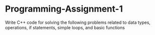 # Programming-Assignment-1
Write C++ code for solving the following problems related to data types, operations, if statements, simple loops, and basic functions
